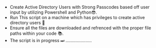 - Create Active Directory Users with Strong Passcodes based off user input by utilizing Powershell and Python😎.
- Run This script on a machine which has privileges to create active directory users 🔐
- Ensure all the files are downloaded and refrenced with the proper file paths within your code 📚.
- The script is in progress ⏭ .....................
